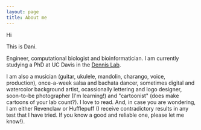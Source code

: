 ```yaml
---
layout: page
title: About me
---
```


Hi

This is Dani. 

Engineer, computational biologist and bioinformatician. I am currently studying a PhD at UC Davis in the [Dennis Lab](https://www.dennislab.org/). 

I am also a musician (guitar, ukulele, mandolin, charango, voice, production), once-a-week salsa and bachata dancer, sometimes digital and watercolor background artist, ocassionally lettering and logo designer, soon-to-be photographer (I'm learning!) and "cartoonist" (does make cartoons of your lab count?). I love to read. And, in case you are wondering, I am either Revenclaw or Hufflepuff (I receive contradictory results in any test that I have tried. If you know a good and reliable one, please let me know!).
